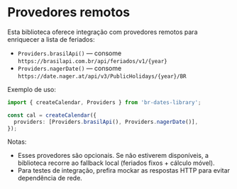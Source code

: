 # Provedores remotos

Esta biblioteca oferece integração com provedores remotos para enriquecer a lista de feriados:

- `Providers.brasilApi()` — consome `https://brasilapi.com.br/api/feriados/v1/{year}`
- `Providers.nagerDate()` — consome `https://date.nager.at/api/v3/PublicHolidays/{year}/BR`

Exemplo de uso:

```ts
import { createCalendar, Providers } from 'br-dates-library';

const cal = createCalendar({
  providers: [Providers.brasilApi(), Providers.nagerDate()],
});
```

Notas:
- Esses provedores são opcionais. Se não estiverem disponíveis, a biblioteca recorre ao fallback local (feriados fixos + cálculo móvel).
- Para testes de integração, prefira mockar as respostas HTTP para evitar dependência de rede.
